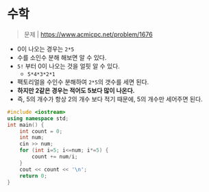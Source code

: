 # 수학
> 문제 | https://www.acmicpc.net/problem/1676

* 0이 나오는 경우는 `2*5`
* 수를 소인수 분해 해보면 알 수 있다.
* `5!` 부터 0이 나오는 것을 얼핏 알 수 있다.
  * `5*4*3*2*1`
* 팩토리얼을 수인수 분해하여 `2*5`의 갯수를 세면 된다.
* **하지만 2같은 경우는 적어도 5보다 많이 나온다.**
* 즉, 5의 개수가 항상 2의 개수 보다 적기 때문에, 5의 개수만 세어주면 된다.

```c++
#include <iostream>
using namespace std;
int main() {
    int count = 0;
    int num;
    cin >> num;
    for (int i=5; i<=num; i*=5) {
        count += num/i;
    }
    cout << count << '\n';
    return 0;
}
```
